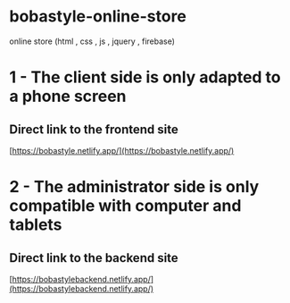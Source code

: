 # bobastyle-online-store
online store (html , css , js , jquery , firebase)

# 1 - The client side is only adapted to a phone screen
## Direct link to the frontend site 
[https://bobastyle.netlify.app/](https://bobastyle.netlify.app/)

# 2 - The administrator side is only compatible with computer and tablets
## Direct link to the backend site 
[https://bobastylebackend.netlify.app/](https://bobastylebackend.netlify.app/)
